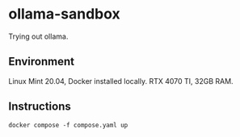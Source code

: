 # ollama-sandbox
Trying out ollama.

## Environment
Linux Mint 20.04, Docker installed locally. RTX 4070 TI, 32GB RAM.

## Instructions
```
docker compose -f compose.yaml up
```
